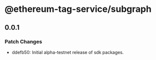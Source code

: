 # @ethereum-tag-service/subgraph

## 0.0.1

### Patch Changes

- ddefb50: Initial alpha-testnet release of sdk packages.
